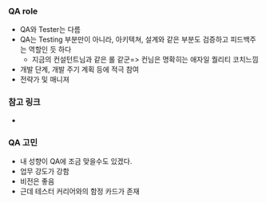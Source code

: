 ### QA role
- QA와 Tester는 다름
- QA는 Testing 부분만이 아니라, 아키텍쳐, 설계와 같은 부분도 검증하고 피드백주는 역할인 듯 하다
  - 지금의 컨설턴트님과 같은 롤 같군=> 컨님은 명확히는 애자일 퀄리티 코치느낌
- 개발 단계, 개발 주기 계획 등에 적극 참여
- 전략가 및 매니져

### 참고 링크
- 

### QA 고민
- 내 성향이 QA에 조금 맞을수도 있겠다.
- 업무 강도가 강함
- 비전은 좋음
- 근데 테스터 커리어와의 함정 카드가 존재